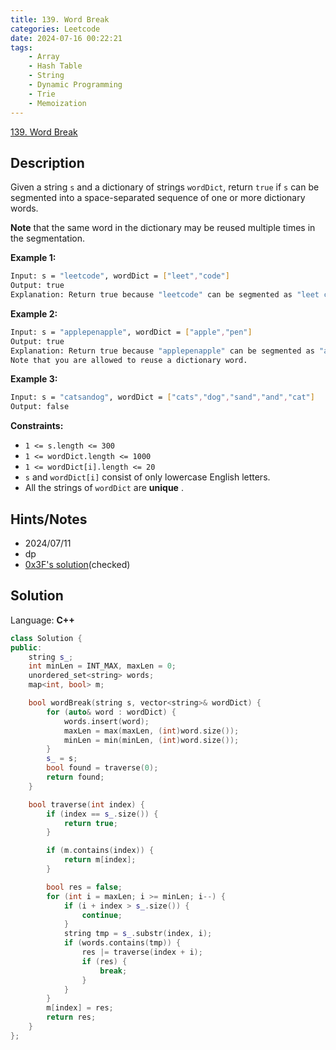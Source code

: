 ```yaml
---
title: 139. Word Break
categories: Leetcode
date: 2024-07-16 00:22:21
tags:
    - Array
    - Hash Table
    - String
    - Dynamic Programming
    - Trie
    - Memoization
---
```


[139. Word Break](https://leetcode.com/problems/word-break/description/)

## Description

Given a string `s` and a dictionary of strings `wordDict`, return `true` if `s` can be segmented into a space-separated sequence of one or more dictionary words.

**Note**  that the same word in the dictionary may be reused multiple times in the segmentation.

**Example 1:**

```bash
Input: s = "leetcode", wordDict = ["leet","code"]
Output: true
Explanation: Return true because "leetcode" can be segmented as "leet code".
```

**Example 2:**

```bash
Input: s = "applepenapple", wordDict = ["apple","pen"]
Output: true
Explanation: Return true because "applepenapple" can be segmented as "apple pen apple".
Note that you are allowed to reuse a dictionary word.
```

**Example 3:**

```bash
Input: s = "catsandog", wordDict = ["cats","dog","sand","and","cat"]
Output: false
```

**Constraints:**

- `1 <= s.length <= 300`
- `1 <= wordDict.length <= 1000`
- `1 <= wordDict[i].length <= 20`
- `s` and `wordDict[i]` consist of only lowercase English letters.
- All the strings of `wordDict` are **unique** .

## Hints/Notes

- 2024/07/11
- dp
- [0x3F's solution](https://leetcode.cn/problems/word-break/solutions/2968135/jiao-ni-yi-bu-bu-si-kao-dpcong-ji-yi-hua-chrs/)(checked)

## Solution

Language: **C++**

```C++
class Solution {
public:
    string s_;
    int minLen = INT_MAX, maxLen = 0;
    unordered_set<string> words;
    map<int, bool> m;

    bool wordBreak(string s, vector<string>& wordDict) {
        for (auto& word : wordDict) {
            words.insert(word);
            maxLen = max(maxLen, (int)word.size());
            minLen = min(minLen, (int)word.size());
        }
        s_ = s;
        bool found = traverse(0);
        return found;
    }

    bool traverse(int index) {
        if (index == s_.size()) {
            return true;
        }

        if (m.contains(index)) {
            return m[index];
        }

        bool res = false;
        for (int i = maxLen; i >= minLen; i--) {
            if (i + index > s_.size()) {
                continue;
            }
            string tmp = s_.substr(index, i);
            if (words.contains(tmp)) {
                res |= traverse(index + i);
                if (res) {
                    break;
                }
            }
        }
        m[index] = res;
        return res;
    }
};
```

